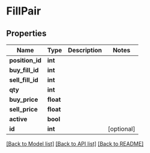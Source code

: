 # FillPair

## Properties
Name | Type | Description | Notes
------------ | ------------- | ------------- | -------------
**position_id** | **int** |  | 
**buy_fill_id** | **int** |  | 
**sell_fill_id** | **int** |  | 
**qty** | **int** |  | 
**buy_price** | **float** |  | 
**sell_price** | **float** |  | 
**active** | **bool** |  | 
**id** | **int** |  | [optional] 

[[Back to Model list]](../README.md#documentation-for-models) [[Back to API list]](../README.md#documentation-for-api-endpoints) [[Back to README]](../README.md)


